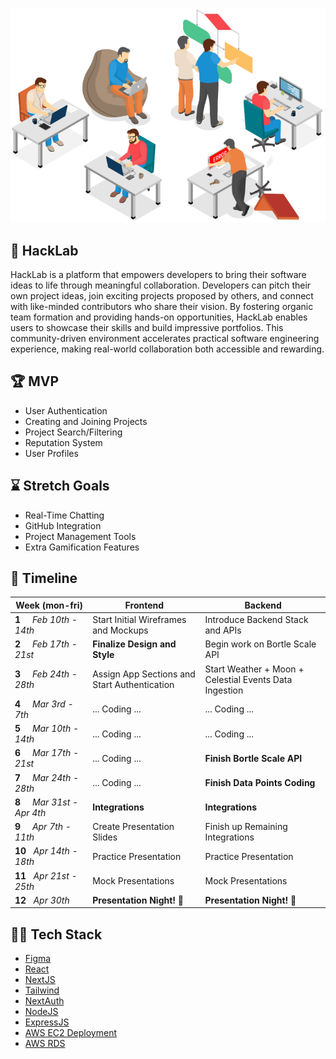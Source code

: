 ![HackLab](https://github.com/acm-projects/HackLab/blob/main/hack.png)
## 👾 HackLab
HackLab is a platform that empowers developers to bring their software ideas to life through meaningful collaboration. Developers can pitch their own project ideas, join exciting projects proposed by others, and connect with like-minded contributors who share their vision. By fostering organic team formation and providing hands-on opportunities, HackLab enables users to showcase their skills and build impressive portfolios. This community-driven environment accelerates practical software engineering experience, making real-world collaboration both accessible and rewarding.

## 🏆 MVP
+ User Authentication
+ Creating and Joining Projects
+ Project Search/Filtering
+ Reputation System
+ User Profiles

## ⌛ Stretch Goals
+ Real-Time Chatting
+ GitHub Integration
+ Project Management Tools
+ Extra Gamification Features

## 📅 Timeline
| **Week**&nbsp;(mon-fri)| **Frontend** | **Backend** |
|--- | --- | --- |
|**1**&nbsp;&nbsp;&nbsp;&nbsp;&nbsp;*Feb 10th - 14th* | Start Initial Wireframes and Mockups| Introduce Backend Stack and APIs|
|**2**&nbsp;&nbsp;&nbsp;&nbsp;&nbsp;*Feb 17th - 21st* | **Finalize Design and Style**| Begin work on Bortle Scale API |
|**3**&nbsp;&nbsp;&nbsp;&nbsp;&nbsp;*Feb 24th - 28th* | Assign App Sections and Start Authentication | Start Weather + Moon + Celestial Events Data Ingestion|
|**4**&nbsp;&nbsp;&nbsp;&nbsp;&nbsp;*Mar 3rd - 7th* | ... Coding ... |... Coding ... |
|**5**&nbsp;&nbsp;&nbsp;&nbsp;&nbsp;*Mar 10th - 14th* | ... Coding ... |... Coding ... |
|**6**&nbsp;&nbsp;&nbsp;&nbsp;&nbsp;*Mar 17th - 21st* | ... Coding ... |**Finish Bortle Scale API** |
|**7**&nbsp;&nbsp;&nbsp;&nbsp;&nbsp;*Mar 24th - 28th* | ... Coding ... | **Finish Data Points Coding** |
|**8**&nbsp;&nbsp;&nbsp;&nbsp;&nbsp;*Mar 31st - Apr 4th* | **Integrations** | **Integrations** |
|**9**&nbsp;&nbsp;&nbsp;&nbsp;&nbsp;*Apr 7th - 11th* | Create Presentation Slides | Finish up Remaining Integrations |
|**10**&nbsp;&nbsp;&nbsp;*Apr 14th - 18th* | Practice Presentation | Practice Presentation |
|**11**&nbsp;&nbsp;&nbsp;*Apr 21st - 25th* | Mock Presentations | Mock Presentations |
|**12**&nbsp;&nbsp;&nbsp;*Apr 30th* | **Presentation Night! 🎉** | **Presentation Night! 🎉** |

## 👨‍💻 Tech Stack
+ [Figma](https://www.youtube.com/watch?v=FTFaQWZBqQ8)
+ [React](https://youtu.be/SqcY0GlETPk?si=W1IpjfJI0uYrAhpZ)
+ [NextJS](https://youtu.be/ZVnjOPwW4ZA?si=xvTat-k7UXRQsgyC) 
+ [Tailwind](https://youtu.be/DenUCuq4G04?si=6W2PICu8smiLmaK-)
+ [NextAuth](https://youtu.be/md65iBX5Gxg?si=WffEH7THYEEM9Hgc)
+ [NodeJS](https://youtu.be/TlB_eWDSMt4?si=SR_sp3VxQaE-A-yF)
+ [ExpressJS](https://youtu.be/SccSCuHhOw0?si=59GUgjRs6cW25cxL)
+ [AWS EC2 Deployment](https://youtu.be/T-Pum2TraX4?si=ygIIu4QjyV7PNFau)
+ [AWS RDS](https://youtu.be/I_fTQTsz2nQ?si=mjiaxX4ci3vMTiIt)
